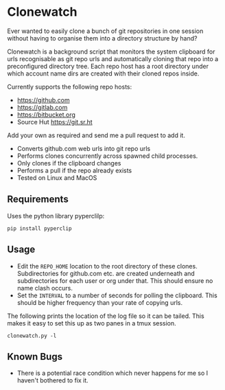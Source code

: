 # Clonewatch

Ever wanted to easily clone a bunch of git repositories in one session without having to organise
them into a directory structure by hand?

Clonewatch is a background script that monitors the system clipboard for urls recognisable as git
repo urls and automatically cloning that repo into a preconfigured directory tree. Each repo host
has a root directory under which account name dirs are created with their cloned repos inside.

Currently supports the following repo hosts:

* https://github.com
* https://gitlab.com
* https://bitbucket.org
* Source Hut https://git.sr.ht

Add your own as required and send me a pull request to add it.

* Converts github.com web urls into git repo urls
* Performs clones concurrently across spawned child processes.
* Only clones if the clipboard changes
* Performs a pull if the repo already exists
* Tested on Linux and MacOS

## Requirements

Uses the python library pyperclilp:

`pip install pyperclip`

## Usage

* Edit the `REPO_HOME` location to the root directory of these clones. Subdirectories for github.com etc. are created underneath and subdirectories for each user or org under that. This should ensure no name clash occurs.
* Set the `INTERVAL` to a number of seconds for polling the clipboard. This should be higher frequency than your rate of copying urls. 

The following prints the location of the log file so it can be tailed. This makes it easy
to set this up as two panes in a tmux session.

`clonewatch.py -l`

## Known Bugs

* There is a potential race condition which never happens for me so I haven't bothered
  to fix it. 